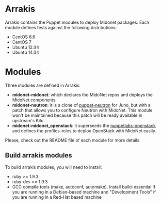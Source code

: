 Arrakis
=======

Arrakis contains the Puppet modules to deploy Midonet packages. Each module
defines tests against the following distributions:

 * CentOS 6.6
 * CentOS 7
 * Ubuntu 12.04
 * Ubuntu 14.04


Modules
=======

Three modules are defined in Arrakis:

 * **midonet-midonet**: which declares the MidoNet repos and deploys the MidoNet components
 * **midonet-neutron**: it is a clone of
   [puppet-neutron](http://github.com/stackforge/puppet-neutron) for Juno, but
   with a patch that allows you to configure Neutron with MidoNet. This module
   won't be maintained because this patch will be ready available in upstream's
   Kilo.
 * **midonet-midonet_openstack**: it superseeds the
   [puppetlabs-openstack](http://github.com/puppetlabs/puppetlabs-openstack) and defines
   the profiles-roles to deploy OpenStack with MidoNet easily.

Please, check out the README file of each module for more details.

Build arrakis modules
---------------------

To build arrakis modules, you will need to install:

 * ruby >= 1.9.3
 * ruby-dev >= 1.9.3
 * GCC compile tools (make, autoconf, automake). Install build-essential if you
   are running in a Debian-based machine and "Development Tools" if you are
   running in a Red-Hat based machine
